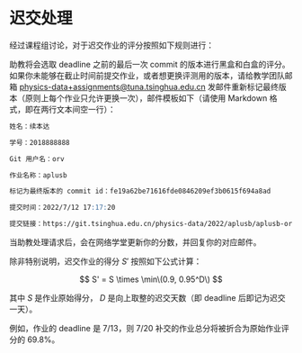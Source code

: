 # 迟交处理

经过课程组讨论，对于迟交作业的评分按照如下规则进行：

助教将会选取 deadline 之前的最后一次 commit 的版本进行黑盒和白盒的评分。如果你未能够在截止时间前提交作业，或者想更换评测用的版本，请给教学团队邮箱 <physics-data+assignments@tuna.tsinghua.edu.cn> 发邮件重新标记最终版本（原则上每个作业只允许更换一次），邮件模板如下（请使用 Markdown 格式，即在两行文本间空一行）：

```markdown
姓名：续本达

学号：2018888888

Git 用户名：orv

作业名称：aplusb

标记为最终版本的 commit id：fe19a62be71616fde0846209ef3b0615f694a8ad

提交时间：2022/7/12 17:17:20

提交链接：https://git.tsinghua.edu.cn/physics-data/2022/aplusb/aplusb-orv/-/commit/fe19a62be71616fde0846209ef3b0615f694a8ad
```

当助教处理请求后，会在网络学堂更新你的分数，并回复你的对应邮件。

除非特别说明，迟交作业的得分 $S'$ 按照如下公式计算：

$$ S' = S \times \min\(0.9, 0.95^D\) $$

其中 $S$ 是作业原始得分， $D$ 是向上取整的迟交天数（即 deadline 后即记为迟交一天）。

例如，作业的 deadline 是 7/13，则 7/20 补交的作业总分将被折合为原始作业评分的 $69.8\%$。
